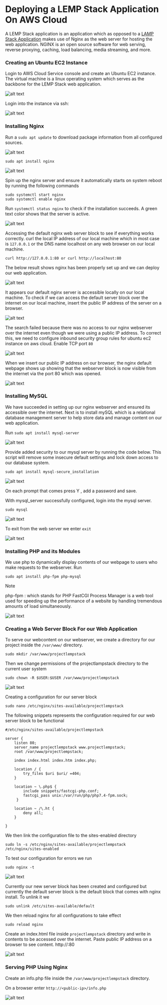 # Deploying a LEMP Stack Application On AWS Cloud

A LEMP Stack application is an application which as opposed to a [LAMP Stack Application](https://github.com/Olaminiyi/Project-1) makes use of Nginx as the web server for hosting the web application. NGINX is an open source software for web serving, reverse proxying, caching, load balancing, media streaming, and more.

### Creating an Ubuntu EC2 Instance

Login to AWS Cloud Service console and create an Ubuntu EC2 instance. The virtual machine is a linux operating system which serves as the backbone for the LEMP Stack web application.

![alt text](images/2.1.png)

Login into the instance via ssh:

![alt text](images/2.2.png)

### Installing Nginx

Run a `sudo apt update` to download package information from all configured sources.

![alt text](images/2.3.png)
```
sudo apt install nginx
```
![alt text](images/2.4.png)

Spin up the nginx server and ensure it automatically starts on system reboot by running the following commands

```
sudo systemctl start nginx
sudo systemctl enable nginx
```
Run `systemctl status nginx` to check if the installation succeeds. A green text color shows that the server is active.

![alt text](images/2.5.png)

Accessing the default nginx web server block to see if everything works correctly. curl the local IP address of our local machine which in most case is `127.0.0.1` or the DNS name localhost on any web browser on our local machine.
```
curl http://127.0.0.1:80 or curl http://localhost:80
```

The below result shows nginx has been properly set up and we can deploy our web application.

![alt text](images/2.6.png)

It appears our default nginx server is accessible locally on our local machine. To check if we can access the default server block over the internet on our local machine, insert the public IP address of the server on a browser.

![alt text](images/2.7.png)

The search failed because there was no access to our nginx webserver over the internet even though we were using a public IP address. To correct this, we need to configure inbound security group rules for ubuntu ec2 instance on aws cloud. Enable TCP port `80`

![alt text](images/2.8.png)

When we insert our public IP address on our browser, the nginx default webpage shows up showing that the webserver block is now visible from the internet via the port 80 which was opened.

![alt text](images/2.9.png)

### Installing MySQL

We have succeeded in setting up our nginx webserver and ensured its accessible over the internet. Next is to install mySQL which is a relational database management server to help store data and manage content on our web application.

Run `sudo apt install mysql-server`

![alt text](images/2.10.png)

Provide added security to our mysql server by running the code below. This script will remove some insecure default settings and lock down access to our database system.
```
sudo apt install mysql-secure_installation
```

![alt text](images/2.11.png)

On each prompt that comes press Y , add a password and save.

With mysql_server successfully configured, login into the mysql server.

`sudo mysql`

![alt text](images/2.12.png)

To exit from the web server we enter `exit`

![alt text](images/2.13.png)

### Installing PHP and its Modules

We use php to dynamically display contents of our webpage to users who make requests to the webserver.
Run
```
sudo apt install php-fpm php-mysql
```
> [!NOTE]
> php-fpm : which stands for PHP FastCGI Process Manager is a web tool used for speeding up the performance of a website by handling tremendous amounts of load simultaneously.

![alt text](images/2.14.png)

### Creating a Web Server Block For our Web Application
To serve our webcontent on our webserver, we create a directory for our project inside the `/var/www/` directory.
```
sudo mkdir /var/www/projectlempstack 
```
Then we change permissions of the projectlampstack directory to the current user system
```
sudo chown -R $USER:$USER /var/www/projectlempstack
```
![alt text](images/2.15.png)

Creating a configuration for our server block
```
sudo nano /etc/nginx/sites-available/projectlempstack
```

The following snippets represents the configuration required for our web server block to be functional

```
#/etc/nginx/sites-available/projectlempstack

server {
    listen 80;
    server_name projectlempstack www.projectlempstack;
    root /var/www/projectlempstack;

    index index.html index.htm index.php;

    location / {
        try_files $uri $uri/ =404;
    }

    location ~ \.php$ {
        include snippets/fastcgi-php.conf;
        fastcgi_pass unix:/var/run/php/php7.4-fpm.sock;
     }

    location ~ /\.ht {
        deny all;
    }

}
```
We then link the configuration file to the sites-enabled directory
```
sudo ln -s /etc/nginx/sites-available/projectlempstack /etc/nginx/sites-enabled
```
To test our configuration for errors we run
```
sudo nginx -t
```
![alt text](images/2.16.png)

Currently our new server block has been created and configured but currently the default server block is the default block that comes with nginx install. To unlink it we 
```
sudo unlink /etc/sites-available/default
```
We then reload nginx for all configurations to take effect 
```
sudo reload nginx
```

Create an index.html file inside `projectlempstack` directory and write in contents to be accessed over the internet. Paste public IP address on a browser to see content.
http://<public-ip>:80

![alt text](images/2.17.png)

### Serving PHP Using Nginx

Create an info.php file inside the `/var/www/projectlempstack` directory.

On a browser enter `http://<public-ip>/info.php`

![alt text](images/2.18.png)

